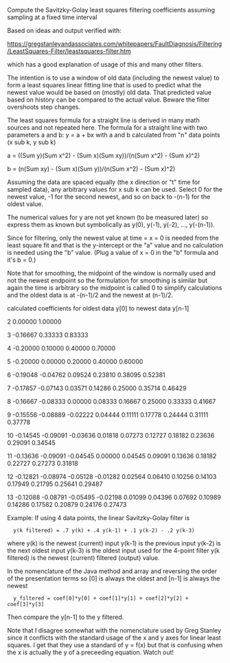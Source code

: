  Compute the Savitzky-Golay least squares filtering coefficients assuming sampling at a fixed time interval
  
  Based on ideas and output verified with:
  
  https://gregstanleyandassociates.com/whitepapers/FaultDiagnosis/Filtering/LeastSquares-Filter/leastsquares-filter.htm
  
  which has a good explanation of usage of this and many other filters.

  The intention is to use a window of old data (including the newest value) to form a least squares linear
  fitting line that is used to predict what the newest value would be based on (mostly) old data. That
  predicted value based on history can be compared to the actual value. Beware the filter overshoots step changes.

  The least squares formula for a straight line is derived in many math sources and not repeated here.
  The formula for a straight line with two parameters a and b:
        y = a + bx
  with a and b calculated from "n" data points (x sub k, y sub k)

  a = ((Sum y)(Sum x^2) - (Sum x)(Sum xy))/(n(Sum x^2) - (Sum x)^2)

  b = (n(Sum xy) - (Sum x)(Sum y))/(n(Sum x^2) - (Sum x)^2)

  Assuming the data are spaced equally (the x direction or "t" time for sampled data), any arbitrary values
  for x sub k can be used.  Select 0 for the newest value, -1 for the second newest, and so on back to -(n-1)
  for the oldest value.

  The numerical values for y are not yet known (to be measured later) so express them as known but symbolically
  as y(0), y(-1), y(-2), ..., y(-(n-1)).

  Since for filtering, only the newest value at time = x = 0 is needed from the least square fit and that is
  the y-intercept or the "a" value and no calculation is needed using the "b" value.  (Plug a value of x = 0
  in the "b" formula and it's b = 0.)

  Note that for smoothing, the midpoint of the window is normally used and not the newest endpoint so the
  formulation for smoothing is similar but again the time is arbitrary so the midpoint is called 0 to
  simplify calculations and the oldest data is at -(n-1)/2 and the newest at (n-1)/2.

  calculated coefficients for oldest data y[0] to newest data y[n-1]
  
2  0.00000  1.00000

3 -0.16667  0.33333  0.83333


4 -0.20000  0.10000  0.40000  0.70000

5 -0.20000  0.00000  0.20000  0.40000  0.60000

6 -0.19048 -0.04762  0.09524  0.23810  0.38095  0.52381

7 -0.17857 -0.07143  0.03571  0.14286  0.25000  0.35714  0.46429

8 -0.16667 -0.08333  0.00000  0.08333  0.16667  0.25000  0.33333  0.41667

9 -0.15556 -0.08889 -0.02222  0.04444  0.11111  0.17778  0.24444  0.31111  0.37778

10 -0.14545 -0.09091 -0.03636  0.01818  0.07273  0.12727  0.18182  0.23636  0.29091  0.34545

11 -0.13636 -0.09091 -0.04545  0.00000  0.04545  0.09091  0.13636  0.18182  0.22727  0.27273  0.31818

12 -0.12821 -0.08974 -0.05128 -0.01282  0.02564  0.06410  0.10256  0.14103  0.17949  0.21795  0.25641  0.29487

13 -0.12088 -0.08791 -0.05495 -0.02198  0.01099  0.04396  0.07692  0.10989  0.14286  0.17582  0.20879  0.24176  0.27473

Example:
If using 4 data points, the linear Savitzky-Golay filter is

      y(k filtered) = .7 y(k) + .4 y(k-1) + .1 y(k-2) - .2 y(k-3)

where
y(k) is the newest (current) input
y(k-1) is the previous input
y(k-2) is the next oldest input
y(k-3) is the oldest input used for the 4-point filter
y(k filtered) is the newest (current) filtered (output) value.

In the nomenclature of the Java method and array and reversing the order of the presentation terms
so [0] is always the oldest and [n-1] is always the newest

      y_filtered = coef[0]*y[0] + coef[1]*y[1] + coef[2]*y[2] + coef[3]*y[3]

Then compare the y[n-1] to the y filtered.

Note that I disagree somewhat with the nomenclature used by Greg Stanley since it conflicts with
the standard usage of the x and y axes for linear least squares.  I get that they use a standard
of y = f(x) but that is confusing when the x is actually the y of a preceeding equation.  Watch out!
